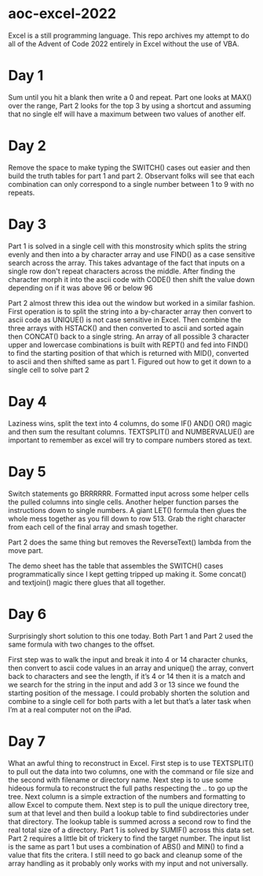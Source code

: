 # aoc-excel-2022
Excel is a still programming language. This repo archives my attempt to do all of the Advent of Code 2022 entirely in Excel without the use of VBA.

# Day 1
Sum until you hit a blank then write a 0 and repeat. Part one looks at MAX() over the range, Part 2 looks for the top 3 by using a shortcut and assuming that no single elf will have a maximum between two values of another elf. 

# Day 2
Remove the space to make typing the SWITCH() cases out easier and then build the truth tables for part 1 and part 2. Observant folks will see that each combination can only correspond to a single number between 1 to 9 with no repeats.

# Day 3

Part 1 is solved in a single cell with this monstrosity which splits the string evenly and then into a by character array and use FIND() as a case sensitive search across the array. This takes advantage of the fact that inputs on a single row don't repeat characters across the middle. After finding the character morph it into the ascii code with CODE() then shift the value down depending on if it was above 96 or below 96

Part 2 almost threw this idea out the window but worked in a similar fashion. First operation is to split the string into a by-character array then convert to ascii code as UNIQUE() is not case sensitive in Excel. Then combine the three arrays with HSTACK() and then converted to ascii and sorted again then CONCAT() back to a single string. An array of all possible 3 character upper and lowercase combinations is built with REPT() and fed into FIND() to find the starting position of that which is returned with MID(), converted to ascii and then shifted same as part 1. Figured out how to get it down to a single cell to solve part 2

# Day 4

Laziness wins, split the text into 4 columns, do some IF() AND() OR() magic and then sum the resultant columns. TEXTSPLIT() and NUMBERVALUE() are important to remember as excel will try to compare numbers stored as text.

# Day 5

Switch statements go BRRRRRR. Formatted input across some helper cells the pulled columns into single cells. Another helper function parses the instructions down to single numbers. A giant LET() formula then glues the whole mess together as you fill down to row 513. Grab the right character from each cell of the final array and smash together.

Part 2 does the same thing but removes the ReverseText() lambda from the move part.

The demo sheet has the table that assembles the SWITCH() cases programmatically since I kept getting tripped up making it. Some concat() and textjoin() magic there glues that all together.

# Day 6

Surprisingly short solution to this one today. Both Part 1 and Part 2 used the same formula with two changes to the offset.

First step was to walk the input and break it into 4 or 14 character chunks, then convert to ascii code values in an array and unique() the array, convert back to characters and see the length, if it’s 4 or 14 then it is a match and we search for the string in the input and add 3 or 13 since we found the starting position of the message. I could probably shorten the solution and combine to a single cell for both parts with a let but that’s a later task when I’m at a real computer not on the iPad.

# Day 7

What an awful thing to reconstruct in Excel. First step is to use TEXTSPLIT() to pull out the data into two columns, one with the command or file size and the second with filename or directory name. Next step is to use some hideous formula to reconstruct the full paths respecting the .. to go up the tree. Next column is a simple extraction of the numbers and formatting to allow Excel to compute them. Next step is to pull the unique directory tree, sum at that level and then build a lookup table to find subdirectories under that directory. The lookup table is summed across a second row to find the real total size of a directory. Part 1 is solved by SUMIF() across this data set. Part 2 requires a little bit of trickery to find the target number. The input list is the same as part 1 but uses a combination of ABS() and MIN() to find a value that fits the critera. I still need to go back and cleanup some of the array handling as it probably only works with my input and not universally.